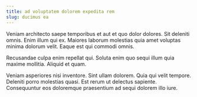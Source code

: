 ```yaml
---
title: ad voluptatem dolorem expedita rem
slug: ducimus ea
---
```


Veniam architecto saepe temporibus et aut et quo dolor dolores. Sit deleniti omnis. Enim illum qui ex. Maiores laborum molestias quia amet voluptas minima dolorum velit. Eaque est qui commodi omnis.

Recusandae culpa enim repellat qui. Soluta enim quo sequi illum quia maxime mollitia. Aliquid et quam.

Veniam asperiores nisi inventore. Sint ullam dolorem. Quia qui velit tempore. Deleniti porro molestias quasi. Est rerum ut delectus sapiente. Consequuntur eos doloremque praesentium ad sequi dolorem illo iure.
